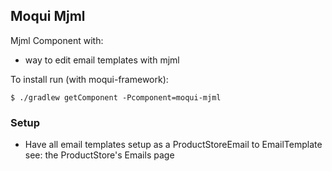 ## Moqui Mjml

Mjml Component with: 

- way to edit email templates with mjml

To install run (with moqui-framework):

    $ ./gradlew getComponent -Pcomponent=moqui-mjml

### Setup

- Have all email templates setup as a ProductStoreEmail to EmailTemplate see: the ProductStore's Emails page

